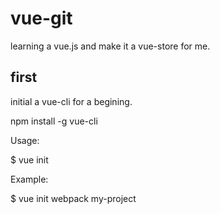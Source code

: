 # vue-git
learning a vue.js and make it a vue-store for me.
## first 
initial a vue-cli for a begining.
 
npm install -g vue-cli

Usage:

$ vue init <template-name> <project-name>

Example:

$ vue init webpack my-project
